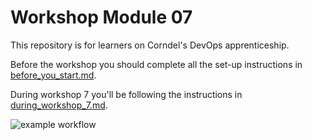 # Workshop Module 07

This repository is for learners on Corndel's DevOps apprenticeship.

Before the workshop you should complete all the set-up instructions in [before_you_start.md](./before_you_start.md).

During workshop 7 you'll be following the instructions in [during_workshop_7.md](./during_workshop_7.md).


![example workflow](https://github.com/sgipower/DevOps-Course-Workshop-Module-07-Learners/actions/workflows/continuous-integration-workflow.yml/badge.svg)